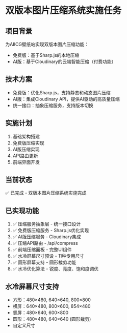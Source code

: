 # 双版本图片压缩系统实施任务

## 项目背景
为AIICG壁纸站实现双版本图片压缩功能：
- 免费版：基于Sharp.js的本地压缩
- AI版：基于Cloudinary的云端智能压缩（付费功能）

## 技术方案
- 免费版：优化Sharp.js，支持静态和动态图片压缩
- AI版：集成Cloudinary API，提供AI驱动的高质量压缩
- 统一接口：抽象压缩服务，支持版本切换

## 实施计划
1. 基础架构搭建
2. 免费版压缩实现
3. AI版压缩实现
4. API路由更新
5. 前端界面开发

## 当前状态
✅ 已完成 - 双版本图片压缩系统实施完成

## 已实现功能
1. ✅ 压缩服务抽象层 - 统一接口设计
2. ✅ 免费版压缩服务 - Sharp.js优化实现
3. ✅ AI版压缩服务 - Cloudinary集成
4. ✅ 压缩API路由 - /api/compress
5. ✅ 前端压缩面板 - 完整UI组件
6. ✅ 水冷屏幕尺寸预设 - 11种专用尺寸
7. ✅ 圆形屏幕支持 - 圆形裁剪功能
8. ✅ 水冷优化算法 - 锐度、亮度、饱和度调优

## 水冷屏幕尺寸支持
- 方形：480×480, 640×640, 800×800
- 横屏：640×480, 800×600, 854×480
- 竖屏：480×640, 600×800
- 圆形：480×480, 640×640 (圆形裁剪)
- 自定义尺寸
